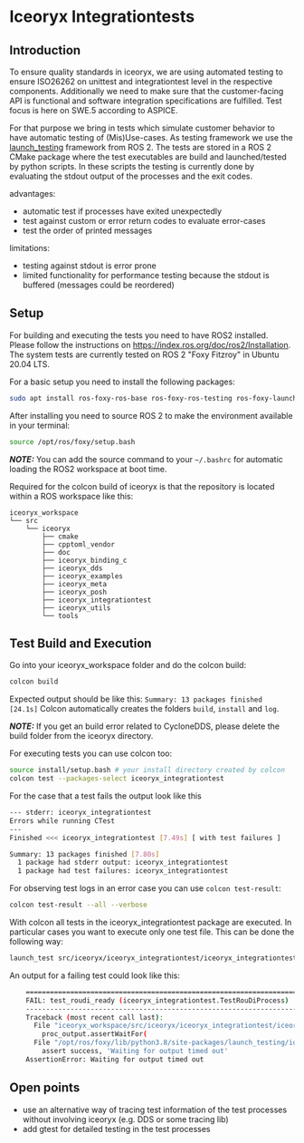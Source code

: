 # Iceoryx Integrationtests

## Introduction
To ensure quality standards in iceoryx, we are using automated testing to ensure ISO26262 on unittest and integrationtest level in the respective components.
Additionally we need to make sure that the customer-facing API is functional and software integration specifications are fulfilled.
Test focus is here on SWE.5 according to ASPICE.

For that purpose we bring in tests which simulate customer behavior to have automatic testing of (Mis)Use-cases.
As testing framework we use the [launch_testing](https://github.com/ros2/launch/tree/master/launch_testing) framework from ROS 2.
The tests are stored in a ROS 2 CMake package where the test executables are build and launched/tested by python scripts.
In these scripts the testing is currently done by evaluating the stdout output of the processes and the exit codes.

advantages:
- automatic test if processes have exited unexpectedly
- test against custom or error return codes to evaluate error-cases
- test the order of printed messages

limitations:
- testing against stdout is error prone
- limited functionality for performance testing because the stdout is buffered (messages could be reordered)

## Setup
For building and executing the tests you need to have ROS2 installed. Please follow the instructions on https://index.ros.org/doc/ros2/Installation.
The system tests are currently tested on ROS 2 "Foxy Fitzroy" in Ubuntu 20.04 LTS.

For a basic setup you need to install the following packages:
```bash
sudo apt install ros-foxy-ros-base ros-foxy-ros-testing ros-foxy-launch-testing ros-foxy-ament-cmake python3-colcon-common-extensions
```

After installing you need to source ROS 2 to make the environment available in your terminal:
```bash
source /opt/ros/foxy/setup.bash
```

**_NOTE:_** You can add the source command to your `~/.bashrc` for automatic loading the ROS2 workspace at boot time.

Required for the colcon build of iceoryx is that the repository is located within a ROS workspace like this:
```
iceoryx_workspace
└── src
    └── iceoryx
        ├── cmake
        ├── cpptoml_vendor
        ├── doc
        ├── iceoryx_binding_c
        ├── iceoryx_dds
        ├── iceoryx_examples
        ├── iceoryx_meta
        ├── iceoryx_posh
        ├── iceoryx_integrationtest
        ├── iceoryx_utils
        └── tools
```

## Test Build and Execution

Go into your iceoryx_workspace folder and do the colcon build:
```bash
colcon build
```
Expected output should be like this: `Summary: 13 packages finished [24.1s]`
Colcon automatically creates the folders `build`, `install` and `log`.

**_NOTE:_** If you get an build error related to CycloneDDS, please delete the build folder from the iceoryx directory.

For executing tests you can use colcon too:
```bash
source install/setup.bash # your install directory created by colcon
colcon test --packages-select iceoryx_integrationtest
```
For the case that a test fails the output look like this
```bash
--- stderr: iceoryx_integrationtest                     
Errors while running CTest
---
Finished <<< iceoryx_integrationtest [7.49s] [ with test failures ]

Summary: 13 packages finished [7.80s]
  1 package had stderr output: iceoryx_integrationtest
  1 package had test failures: iceoryx_integrationtest
```

For observing test logs in an error case you can use `colcon test-result`:
```bash
colcon test-result --all --verbose
```

With colcon all tests in the iceoryx_integrationtest package are executed. In particular cases you want to execute only
one test file. This can be done the following way:
```bash
launch_test src/iceoryx/iceoryx_integrationtest/iceoryx_integrationtest/test_roudi_startup_shutdown.py 
```

An output for a failing test could look like this:
```bash
    ======================================================================
    FAIL: test_roudi_ready (iceoryx_integrationtest.TestRouDiProcess)
    ----------------------------------------------------------------------
    Traceback (most recent call last):
      File "iceoryx_workspace/src/iceoryx/iceoryx_integrationtest/iceoryx_integrationtest/test_roudi_startup_shutdown.py", line 52, in test_roudi_ready
        proc_output.assertWaitFor(
      File "/opt/ros/foxy/lib/python3.8/site-packages/launch_testing/io_handler.py", line 146, in assertWaitFor
        assert success, 'Waiting for output timed out'
    AssertionError: Waiting for output timed out
```

## Open points
- use an alternative way of tracing test information of the test processes without involving iceoryx (e.g. DDS or some tracing lib)
- add gtest for detailed testing in the test processes
